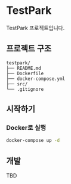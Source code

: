 # TestPark

TestPark 프로젝트입니다.

## 프로젝트 구조

```
testpark/
├── README.md
├── Dockerfile
├── docker-compose.yml
├── src/
└── .gitignore
```

## 시작하기

### Docker로 실행

```bash
docker-compose up -d
```

## 개발

TBD